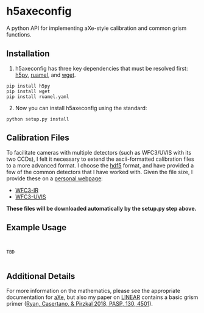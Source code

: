 # h5axeconfig

A python API for implementing aXe-style calibration and common grism functions.

## Installation

1. h5axeconfig has three key dependencies that must be resolved first: [h5py](https://pypi.org/project/h5py/), [ruamel](https://pypi.org/project/ruamel.yaml/), and [wget](https://pypi.org/project/wget/).

```
pip install h5py
pip install wget
pip install ruamel.yaml
```
2. Now you can install h5axeconfig using the standard:
```
python setup.py install
```

## Calibration Files

To facilitate cameras with multiple detectors (such as WFC3/UVIS with its two CCDs), I felt it necessary to extend the ascii-formatted calibration files to a more advanced format.  I choose the [hdf5](https://www.hdfgroup.org/solutions/hdf5/) format, and have provided a few of the common detectors that I have worked with.  Given the file size, I provide these on a [personal webpage](http://www.stsci.edu/~rryan/pyLINEAR/):

* [WFC3-IR](http://www.stsci.edu/~rryan/pyLINEAR/calibrations/WFC3-IR/)
* [WFC3-UVIS](http://www.stsci.edu/~rryan/pyLINEAR/calibrations/WFC3-UVIS/)

**These files will be downloaded automatically by the setup.py step above.**

## Example Usage

```


TBD


```
## Additional Details

For more information on the mathematics, please see the appropriate documentation for [aXe](http://axe-info.stsci.edu/extract_calibrate), but also my paper on [LINEAR](https://github.com/Russell-Ryan/pyLINEAR) contains a basic grism primer ([Ryan, Casertano, & Pirzkal 2018, PASP, 130, 4501](https://ui.adsabs.harvard.edu/abs/2018PASP..130c4501R/abstract)).













